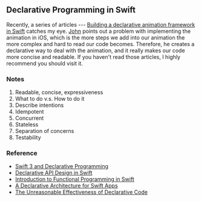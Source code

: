 ## Declarative Programming in Swift
Recently, a series of articles --- [Building a declarative animation framework in Swift](https://www.swiftbysundell.com/posts/building-a-declarative-animation-framework-in-swift-part-1) catches my eye. [John](https://twitter.com/johnsundell) points out a problem with implementing the animation in iOS, which is the more steps we add into our animation the more complex and hard to read our code becomes. Therefore, he creates a declarative way to deal with the animation, and it really makes our code more concise and readable. If you haven't read those articles, I highly recommend you should visit it.

### Notes
1. Readable, concise, expressiveness
2. What to do v.s. How to do it
3. Describe intentions
4. Idempotent
5. Concurrent
6. Stateless
7. Separation of concerns
8. Testability

### Reference
* [Swift 3 and Declarative Programming](https://possiblemobile.com/2016/09/swift-3-declarative-programming/)
* [Declarative API Design in Swift](http://blog.benjamin-encz.de/post/declarative-api-design-in-swift/)
* [Introduction to Functional Programming in Swift](https://www.raywenderlich.com/114456/introduction-functional-programming-swift)
* [A Declarative Architecture for Swift Apps](https://spin.atomicobject.com/2016/04/20/declarative-swift-architecture/)
* [The Unreasonable Effectiveness of Declarative Code](https://www.skilled.io/u/swiftsummit/declarative-code)

